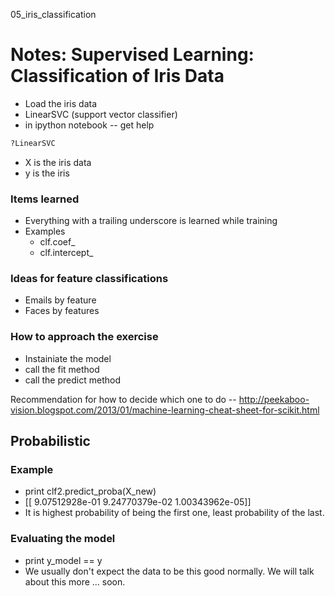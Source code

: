 05_iris_classification

# Notes: Supervised Learning: Classification of Iris Data

- Load the iris data
- LinearSVC (support vector classifier)
- in ipython notebook -- get help
```python
?LinearSVC
```
- X is the iris data
- y is the iris 

### Items learned
- Everything with a trailing underscore is learned while training
- Examples
    - clf.coef_
    - clf.intercept_

### Ideas for feature classifications
- Emails by feature
- Faces by features

### How to approach the exercise
- Instainiate the model
- call the fit method
- call the predict method

Recommendation for how to decide which one to do -- 
http://peekaboo-vision.blogspot.com/2013/01/machine-learning-cheat-sheet-for-scikit.html

## Probabilistic 

### Example
- print clf2.predict_proba(X_new)
- [[  9.07512928e-01   9.24770379e-02   1.00343962e-05]]
- It is highest probability of being the first one, least probability of the last.

### Evaluating the model
- print y_model == y
- We usually don't expect the data to be this good normally. We will talk about this more ... soon.
